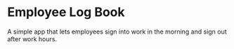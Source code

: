 # Employee Log Book

A simple app that lets employees sign into work in the morning and sign out after work hours. 
